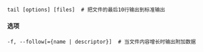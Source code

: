 ```
tail [options] [files]	# 把文件的最后10行输出到标准输出
```

#### 选项

```
-f, --follow[={name | descriptor}]	# 当文件内容增长时输出附加数据
```

